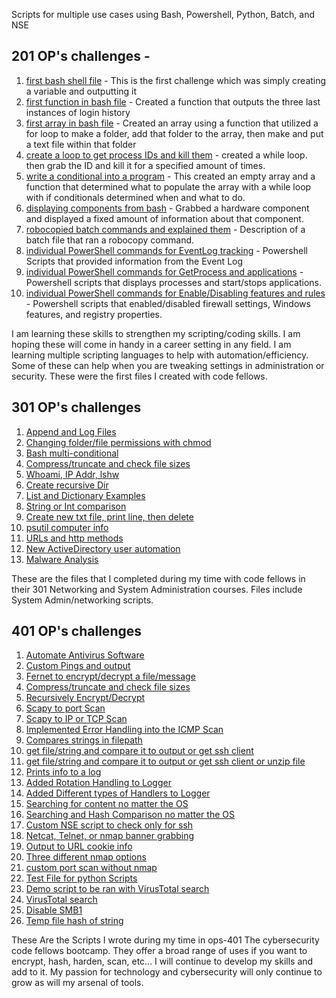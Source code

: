 Scripts for multiple use cases using Bash, Powershell, Python, Batch, and NSE

## 201 OP's challenges - 
1. [first bash shell file](Ops-201-Foundations-of-Computer-Operations/helloworld.sh) - This is the first challenge which was simply creating a variable and outputting it
2. [first function in bash file](Ops-201-Foundations-of-Computer-Operations/OPs201_function1.sh) - Created a function that outputs the three last instances of login history
3. [first array in bash file](Ops-201-Foundations-of-Computer-Operations/arrays_challenge.sh) - Created an array using a function that utilized a for loop to make a folder, add that folder to the array, then make and put a text file within that folder
4. [create a loop to get process IDs and kill them](Ops-201-Foundations-of-Computer-Operations/loops_week5.sh) - created a while loop. then grab the ID and kill it for a specified amount of times. 
5. [write a conditional into a program](Ops-201-Foundations-of-Computer-Operations/week6_conditional.sh) - This created an empty array and a function that determined what to populate the array with a while loop with if conditionals determined when and what to do. 
6. [displaying components from bash](Ops-201-Foundations-of-Computer-Operations/ops7.sh) - Grabbed a hardware component and displayed a fixed amount of information about that component.
7. [robocopied batch commands and explained them](Ops-201-Foundations-of-Computer-Operations/ops8_robocopy.md) - Description of a batch file that ran a robocopy command. 
8. [individual PowerShell commands for EventLog tracking](Ops-201-Foundations-of-Computer-Operations/ops9_powershell.ps1) - Powershell Scripts that provided information from the Event Log 
9. [individual PowerShell commands for GetProcess and applications](Ops-201-Foundations-of-Computer-Operations/ops10_powershell.ps1) - Powershell scripts that displays processes and start/stops applications.
10. [individual PowerShell commands for Enable/Disabling features and rules](Ops-201-Foundations-of-Computer-Operations/ops11_endpoints.ps1) - Powershell scripts that enabled/disabled firewall settings, Windows features, and registry properties.


I am learning these skills to strengthen my scripting/coding skills. I am hoping these will come in handy in a career setting in any field. I am learning multiple scripting languages to help with automation/efficiency. Some of these can help when you are tweaking settings in administration or security. These were the first files I created with code fellows.

## 301 OP's challenges
1. [Append and Log Files](Ops-301-Networking-and-Systems-Administration/ops-301d14_Challenge1.sh)
2. [Changing folder/file permissions with chmod](Ops-301-Networking-and-Systems-Administration/ops-301d14_Challenge2.sh)
3. [Bash multi-conditional](Ops-301-Networking-and-Systems-Administration/ops-301d14_Challenge3.sh)
4. [Compress/truncate and check file sizes](Ops-301-Networking-and-Systems-Administration/ops-301d14_Challenge4.sh)
5. [Whoami, IP Addr, lshw](Ops-301-Networking-and-Systems-Administration/ops-301d14_Challenge5.py)
6. [Create recursive Dir](Ops-301-Networking-and-Systems-Administration/ops-301d14_Challenge6.py)
7. [List and Dictionary Examples](Ops-301-Networking-and-Systems-Administration/ops-301d14_Challenge7.py)
8. [String or Int comparison](Ops-301-Networking-and-Systems-Administration/ops-301d14_Challenge8.py)
9. [Create new txt file, print line, then delete](Ops-301-Networking-and-Systems-Administration/ops-301d14_Challenge9.py)
10. [psutil computer info](Ops-301-Networking-and-Systems-Administration/ops-301d14_Challenge10.py)
11. [URLs and http methods](Ops-301-Networking-and-Systems-Administration/ops-301d14_Challenge11.py)
12. [New ActiveDirectory user automation](Ops-301-Networking-and-Systems-Administration/ops-301d14_Challenge12.py)
13. [Malware Analysis](Ops-301-Networking-and-Systems-Administration/ops-301d14_Challenge13.py)

These are the files that I completed during my time with code fellows in their 301 Networking and System Administration courses. Files include System Admin/networking scripts.

## 401 OP's challenges
1. [Automate Antivirus Software](Ops-401-Cybersecurity-Engineering/ops401_challenge1.ps1)
2. [Custom Pings and output](Ops-401-Cybersecurity-Engineering/ops401_challenge2.py)
3. [Fernet to encrypt/decrypt a file/message](Ops-401-Cybersecurity-Engineering/ops401_challenge3.py)
4. [Compress/truncate and check file sizes](Ops-401-Cybersecurity-Engineering/ops401_challenge6.py)
5. [Recursively Encrypt/Decrypt](Ops-401-Cybersecurity-Engineering/ops401_challenge7.py)
6. [Scapy to port Scan](Ops-401-Cybersecurity-Engineering/ops401_challenge11.py)
7. [Scapy to IP or TCP Scan](Ops-401-Cybersecurity-Engineering/ops401_challenge12.py)
8. [Implemented Error Handling into the ICMP Scan](Ops-401-Cybersecurity-Engineering/ops401_challenge13.py)
9. [Compares strings in filepath](Ops-401-Cybersecurity-Engineering/ops401_challenge16.py)
10. [get file/string and compare it to output or get ssh client](Ops-401-Cybersecurity-Engineering/ops401_challenge17.py)
11. [get file/string and compare it to output or get ssh client or unzip file](Ops-401-Cybersecurity-Engineering/ops401_challenge18.py)
12. [Prints info to a log](Ops-401-Cybersecurity-Engineering/ops401_challenge26.py)
13. [Added Rotation Handling to Logger](Ops-401-Cybersecurity-Engineering/ops401_challenge27.py)
14. [Added Different types of Handlers to Logger](Ops-401-Cybersecurity-Engineering/ops401_challenge28.py)
15. [Searching for content no matter the OS](Ops-401-Cybersecurity-Engineering/ops401_challenge32.py)
16. [Searching and Hash Comparison no matter the OS](Ops-401-Cybersecurity-Engineering/ops401_challenge33.py)
17. [Custom NSE script to check only for ssh](Ops-401-Cybersecurity-Engineering/ops401_challenge35.nse)
18. [Netcat, Telnet, or nmap banner grabbing](Ops-401-Cybersecurity-Engineering/ops401_challenge36.py)
19. [Output to URL cookie info](Ops-401-Cybersecurity-Engineering/ops401_challenge37.py)
20. [Three different nmap options](Ops-401-Cybersecurity-Engineering/ops401_challenge42.py)
21. [custom port scan without nmap](Ops-401-Cybersecurity-Engineering/ops401_challenge43.py)
22. [Test File for python Scripts](Ops-401-Cybersecurity-Engineering/pytest.py)
23. [Demo script to be ran with VirusTotal search](Ops-401-Cybersecurity-Engineering/demos.py)
24. [VirusTotal search](Ops-401-Cybersecurity-Engineering/virustotal-search.py)
25. [Disable SMB1](Ops-401-Cybersecurity-Engineering/401Lab4.ps1)
26. [Temp file hash of string](Ops-401-Cybersecurity-Engineering/filehashing.ps1)


These Are the Scripts I wrote during my time in ops-401 The cybersecurity code fellows bootcamp. They offer a broad range of uses if you want to encrypt, hash, harden, scan, etc... I will continue to develop my skills and add to it. My passion for technology and cybersecurity will only continue to grow as will my arsenal of tools. 
